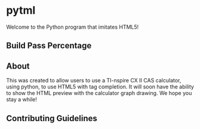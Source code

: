 # pytml
Welcome to the Python program that imitates HTML5!

## Build Pass Percentage

## About
This was created to allow users to use a TI-nspire CX II CAS calculator, using python, to use HTML5 with tag completion. It will soon have the ability to show the HTML preview with the calculator graph drawing. We hope you stay a while!

## Contributing Guidelines
